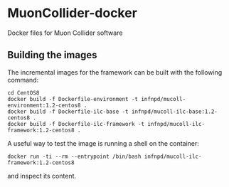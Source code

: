 # MuonCollider-docker
Docker files for Muon Collider software

## Building the images
The incremental images for the framework can be built with the following command:
```
cd CentOS8
docker build -f Dockerfile-environment -t infnpd/mucoll-environment:1.2-centos8 .
docker build -f Dockerfile-ilc-base -t infnpd/mucoll-ilc-base:1.2-centos8 .
docker build -f Dockerfile-ilc-framework -t infnpd/mucoll-ilc-framework:1.2-centos8 .
```

A useful way to test the image is running a shell on the container:
```
docker run -ti --rm --entrypoint /bin/bash infnpd/mucoll-ilc-framework:1.2-centos8
```
and inspect its content.
